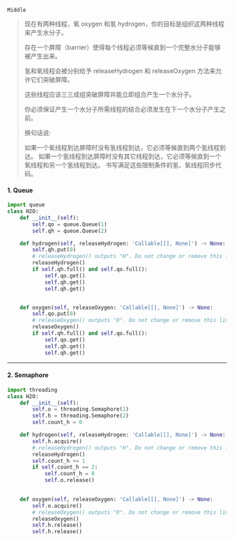 `Middle`

> 现在有两种线程，氧 oxygen 和氢 hydrogen，你的目标是组织这两种线程来产生水分子。
>
> 存在一个屏障（barrier）使得每个线程必须等候直到一个完整水分子能够被产生出来。
>
> 氢和氧线程会被分别给予 releaseHydrogen 和 releaseOxygen 方法来允许它们突破屏障。
>
> 这些线程应该三三成组突破屏障并能立即组合产生一个水分子。
>
> 你必须保证产生一个水分子所需线程的结合必须发生在下一个水分子产生之前。
>
> 换句话说:
>
> 如果一个氧线程到达屏障时没有氢线程到达，它必须等候直到两个氢线程到达。
> 如果一个氢线程到达屏障时没有其它线程到达，它必须等候直到一个氧线程和另一个氢线程到达。
> 书写满足这些限制条件的氢、氧线程同步代码。

#### 1. Queue

```python
import queue
class H2O:
    def __init__(self):
        self.qo = queue.Queue(1)
        self.qh = queue.Queue(2)

    def hydrogen(self, releaseHydrogen: 'Callable[[], None]') -> None:
        self.qh.put(0)
        # releaseHydrogen() outputs "H". Do not change or remove this line.
        releaseHydrogen()
        if self.qh.full() and self.qo.full():
            self.qo.get()
            self.qh.get()
            self.qh.get()


    def oxygen(self, releaseOxygen: 'Callable[[], None]') -> None:
        self.qo.put(0)
        # releaseOxygen() outputs "O". Do not change or remove this line.
        releaseOxygen()
        if self.qh.full() and self.qo.full():
            self.qo.get()
            self.qh.get()
            self.qh.get()
```



---

#### 2. Semaphore

```python
import threading
class H2O:
    def __init__(self):
        self.o = threading.Semaphore(1)
        self.h = threading.Semaphore(2)
        self.count_h = 0

    def hydrogen(self, releaseHydrogen: 'Callable[[], None]') -> None:
        self.h.acquire()
        # releaseHydrogen() outputs "H". Do not change or remove this line.
        releaseHydrogen()
        self.count_h += 1
        if self.count_h == 2:
            self.count_h = 0
            self.o.release()
        

    def oxygen(self, releaseOxygen: 'Callable[[], None]') -> None:
        self.o.acquire()
        # releaseOxygen() outputs "O". Do not change or remove this line.
        releaseOxygen()
        self.h.release()
        self.h.release()
```

